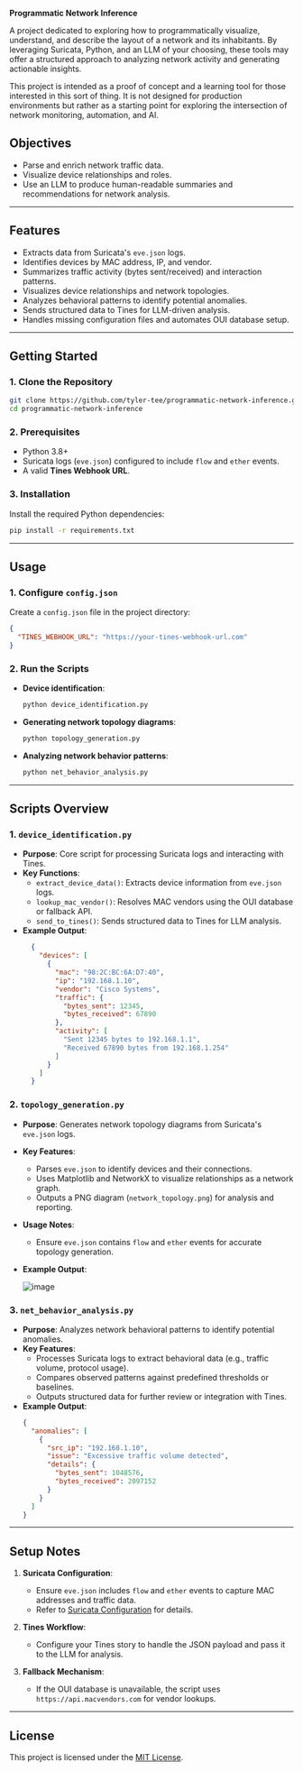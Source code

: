 **Programmatic Network Inference**

A project dedicated to exploring how to programmatically visualize, understand, and describe the layout of a network and its inhabitants. By leveraging Suricata, Python, and an LLM of your choosing, these tools may offer a structured approach to analyzing network activity and generating actionable insights.

This project is intended as a proof of concept and a learning tool for those interested in this sort of thing. It is not designed for production environments but rather as a starting point for exploring the intersection of network monitoring, automation, and AI.

## **Objectives**

- Parse and enrich network traffic data.
- Visualize device relationships and roles.
- Use an LLM to produce human-readable summaries and recommendations for network analysis.

---

## **Features**
- Extracts data from Suricata's `eve.json` logs.
- Identifies devices by MAC address, IP, and vendor.
- Summarizes traffic activity (bytes sent/received) and interaction patterns.
- Visualizes device relationships and network topologies.
- Analyzes behavioral patterns to identify potential anomalies.
- Sends structured data to Tines for LLM-driven analysis.
- Handles missing configuration files and automates OUI database setup.

---

## **Getting Started**

### **1. Clone the Repository**
```bash
git clone https://github.com/tyler-tee/programmatic-network-inference.git
cd programmatic-network-inference
```

### **2. Prerequisites**
- Python 3.8+
- Suricata logs (`eve.json`) configured to include `flow` and `ether` events.
- A valid **Tines Webhook URL**.

### **3. Installation**
Install the required Python dependencies:
```bash
pip install -r requirements.txt
```

---

## **Usage**

### **1. Configure `config.json`**
Create a `config.json` file in the project directory:
```json
{
  "TINES_WEBHOOK_URL": "https://your-tines-webhook-url.com"
}
```

### **2. Run the Scripts**
- **Device identification**:
  ```bash
  python device_identification.py
  ```
- **Generating network topology diagrams**:
  ```bash
  python topology_generation.py
  ```
- **Analyzing network behavior patterns**:
  ```bash
  python net_behavior_analysis.py
  ```

---

## **Scripts Overview**

### **1. `device_identification.py`**
- **Purpose**: Core script for processing Suricata logs and interacting with Tines.
- **Key Functions**:
  - `extract_device_data()`: Extracts device information from `eve.json` logs.
  - `lookup_mac_vendor()`: Resolves MAC vendors using the OUI database or fallback API.
  - `send_to_tines()`: Sends structured data to Tines for LLM analysis.
- **Example Output**:
  ```json
    {
      "devices": [
        {
          "mac": "98:2C:BC:6A:D7:40",
          "ip": "192.168.1.10",
          "vendor": "Cisco Systems",
          "traffic": {
            "bytes_sent": 12345,
            "bytes_received": 67890
          },
          "activity": [
            "Sent 12345 bytes to 192.168.1.1",
            "Received 67890 bytes from 192.168.1.254"
          ]
        }
      ]
    }
    ```

### **2. `topology_generation.py`**
- **Purpose**: Generates network topology diagrams from Suricata's `eve.json` logs.
- **Key Features**:
  - Parses `eve.json` to identify devices and their connections.
  - Uses Matplotlib and NetworkX to visualize relationships as a network graph.
  - Outputs a PNG diagram (`network_topology.png`) for analysis and reporting.
- **Usage Notes**:
  - Ensure `eve.json` contains `flow` and `ether` events for accurate topology generation.
- **Example Output**:

   ![image](https://github.com/user-attachments/assets/169d724b-1e2f-4eaf-be48-844896e72eac)

### **3. `net_behavior_analysis.py`**
- **Purpose**: Analyzes network behavioral patterns to identify potential anomalies.
- **Key Features**:
  - Processes Suricata logs to extract behavioral data (e.g., traffic volume, protocol usage).
  - Compares observed patterns against predefined thresholds or baselines.
  - Outputs structured data for further review or integration with Tines.
- **Example Output**:
  ```json
  {
    "anomalies": [
      {
        "src_ip": "192.168.1.10",
        "issue": "Excessive traffic volume detected",
        "details": {
          "bytes_sent": 1048576,
          "bytes_received": 2097152
        }
      }
    ]
  }
  ```

---

## **Setup Notes**

1. **Suricata Configuration**:
   - Ensure `eve.json` includes `flow` and `ether` events to capture MAC addresses and traffic data.
   - Refer to [Suricata Configuration](https://suricata.readthedocs.io/en/latest/) for details.

2. **Tines Workflow**:
   - Configure your Tines story to handle the JSON payload and pass it to the LLM for analysis.

3. **Fallback Mechanism**:
   - If the OUI database is unavailable, the script uses `https://api.macvendors.com` for vendor lookups.

---

## **License**
This project is licensed under the [MIT License](LICENSE).
